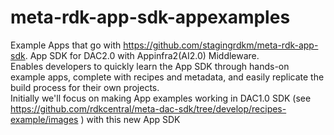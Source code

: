 # meta-rdk-app-sdk-appexamples
Example Apps that go with https://github.com/stagingrdkm/meta-rdk-app-sdk. App SDK for DAC2.0 with Appinfra2(AI2.0) Middleware.  
Enables developers to quickly learn the App SDK through hands-on example apps, complete with recipes and metadata, and easily replicate the build process for their own projects.  
Initially we'll focus on making App examples working in DAC1.0 SDK (see https://github.com/rdkcentral/meta-dac-sdk/tree/develop/recipes-example/images ) with this new App SDK 
